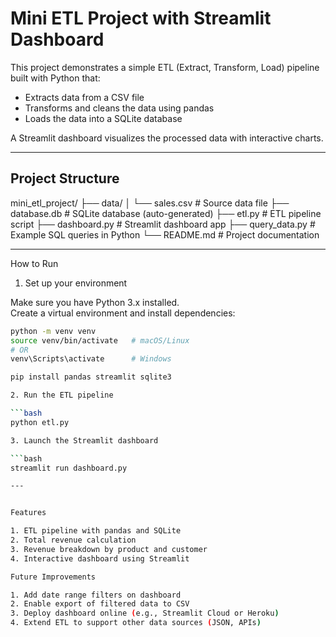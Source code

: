 # Mini ETL Project with Streamlit Dashboard

This project demonstrates a simple ETL (Extract, Transform, Load) pipeline built with Python that:
- Extracts data from a CSV file
- Transforms and cleans the data using pandas
- Loads the data into a SQLite database

A Streamlit dashboard visualizes the processed data with interactive charts.

---

## Project Structure

mini_etl_project/
├── data/
│ └── sales.csv # Source data file
├── database.db # SQLite database (auto-generated)
├── etl.py # ETL pipeline script
├── dashboard.py # Streamlit dashboard app
├── query_data.py # Example SQL queries in Python
└── README.md # Project documentation


---

  How to Run

1. Set up your environment

Make sure you have Python 3.x installed.  
Create a virtual environment and install dependencies:

```bash
python -m venv venv
source venv/bin/activate   # macOS/Linux
# OR
venv\Scripts\activate      # Windows

pip install pandas streamlit sqlite3

2. Run the ETL pipeline

```bash
python etl.py

3. Launch the Streamlit dashboard

```bash
streamlit run dashboard.py

---


Features

1. ETL pipeline with pandas and SQLite
2. Total revenue calculation
3. Revenue breakdown by product and customer
4. Interactive dashboard using Streamlit

Future Improvements

1. Add date range filters on dashboard
2. Enable export of filtered data to CSV
3. Deploy dashboard online (e.g., Streamlit Cloud or Heroku)
4. Extend ETL to support other data sources (JSON, APIs)

